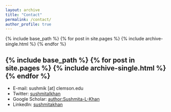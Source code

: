 ```yaml
---
layout: archive
title: "Contact"
permalink: /contact/
author_profile: true
---
```


{% include base_path %}
{% for post in site.pages %}
  {% include archive-single.html %}
{% endfor %}

{% include base_path %}
{% for post in site.pages %}
  {% include archive-single.html %}
{% endfor %}
---

* E-mail: sushmik [at] clemson.edu
* Twitter: [sushmitalkhan](http://twitter.com/sushmitalkhan)
* Google Scholar: [author:Sushmita-L-Khan](https://scholar.google.com/citations?user=QAn9xN8AAAAJ&hl=en)
* LinkedIn: [sushmitakhan](https://www.linkedin.com/in/sushmitakhan/)
<!-- * Medium: [sushmita_khan](https://medium.com/@sushmita_khan) -->
